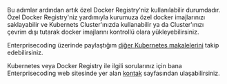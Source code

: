 Bu adımlar ardından artık özel Docker Registry'niz kullanılabilir durumdadır. Özel Docker Registry'niz yardımıyla kurumuza özel docker imajlarınızı saklayabilir ve Kubernets Cluster'ınızda kullanabilir ya da Cluster'ınızı çevrim dışı tutarak docker imajlarını kontrollü olara yükleyebilirsiniz.

Enterprisecoding üzerinde paylaştığım [diğer Kubernetes makalelerini](http://www.enterprisecoding.com/post/tag/kubernetes) takip edebilirsiniz.

Kubernetes veya Docker Registry ile ilgili sorularınız için bana Enterprisecoding web sitesinde yer alan [kontak](http://www.enterprisecoding.com/contact) sayfasından ulaşabilirsiniz.